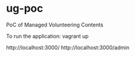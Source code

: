 # ug-poc
PoC of Managed Volunteering Contents

To run the application:
vagrant up

http://localhost:3000/
http://localhost:3000/admin
